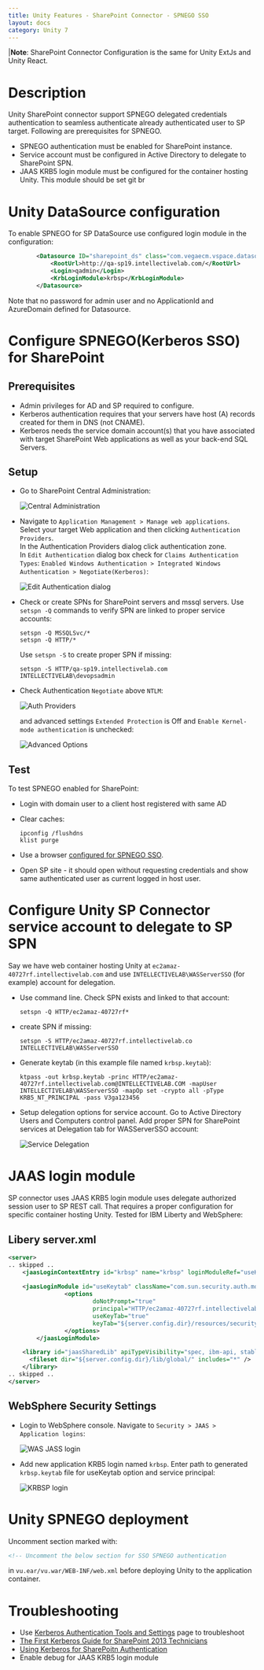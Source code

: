 ```yaml
---
title: Unity Features - SharePoint Connector - SPNEGO SSO
layout: docs
category: Unity 7
---
```

|**Note**: SharePoint Connector Configuration is the same for Unity ExtJs and Unity React.

# Description 
Unity SharePoint connector support SPNEGO delegated credentials authentication to seamless authenticate already authenticated user to SP target.
Following are prerequisites for SPNEGO.    
- SPNEGO authentication must be enabled for SharePoint instance.
- Service account must be configured in Active Directory to delegate to SharePoint SPN. 
- JAAS KRB5 login module must be configured for the container hosting Unity. This module should be set git br

# Unity DataSource configuration
To enable SPNEGO for SP DataSource use configured login module in the configuration:
 
```xml
        <Datasource ID="sharepoint_ds" class="com.vegaecm.vspace.datasources.SharepointDatasource">
            <RootUrl>http://qa-sp19.intellectivelab.com/</RootUrl>
            <Login>qadmin</Login>
            <KrbLoginModule>krbsp</KrbLoginModule>
        </Datasource>
```

Note that no password for admin user and no ApplicationId and AzureDomain defined for Datasource.

# Configure SPNEGO(Kerberos SSO) for SharePoint
## Prerequisites
 - Admin privileges for AD and SP required to configure. 
 - Kerberos authentication requires that your servers have host (A) records created for them in DNS (not CNAME).
 - Kerberos needs the service domain account(s) that you have associated with target SharePoint Web applications as well as your back-end SQL Servers.

## Setup
- Go to SharePoint Central Administration: 

    ![Central Administration](spnego/images/sp_admin.png)
 
- Navigate to `Application Management > Manage web applications`.  
    Select your target Web application and then clicking `Authentication Providers`.  
    In the Authentication Providers dialog click authentication zone.  
    In `Edit Authentication` dialog box check for `Claims Authentication Types`: `Enabled Windows Authentication > Integrated Windows Authentication > Negotiate(Kerberos)`:  
 
    ![Edit Authentication dialog](spnego/images/sp_auth_providers.png)

- Check or create SPNs for SharePoint servers and mssql servers. 
    Use `setspn -Q` commands to verify SPN are linked to proper service accounts:

    ```console
    setspn -Q MSSQLSvc/* 
    setspn -Q HTTP/*
    ```
    Use `setspn -S` to create proper SPN if missing: 
 
    ```console
    setspn -S HTTP/qa-sp19.intellectivelab.com INTELLECTIVELAB\devopsadmin 
    ```

- Check Authentication `Negotiate` above `NTLM`: 

    ![Auth Providers](spnego/images/sp_auth_negotiate_above_ntlm.png)

    and advanced settings `Extended Protection` is Off and  `Enable Kernel-mode authentication` is unchecked: 

    ![Advanced Options](spnego/images/sp_auth_advanced.png)        

## Test
To test SPNEGO enabled for SharePoint:
- Login with domain user to a client host registered with same AD
- Clear caches:

    ```
    ipconfig /flushdns
    klist purge
    ```  
- Use a browser [configured for SPNEGO SSO](https://docs.cloudera.com/documentation/enterprise/latest/topics/cdh_sg_browser_access_kerberos_protected_url.html).
- Open SP site - it should open without requesting credentials and show same authenticated user as current logged in host user.
 
# Configure Unity SP Connector service account to delegate to SP SPN
Say we have web container hosting Unity at `ec2amaz-40727rf.intellectivelab.com` and use `INTELLECTIVELAB\WASServerSSO` (for example) account for delegation.  
- Use command line. Check SPN exists and linked to that account:

    ```console
    setspn -Q HTTP/ec2amaz-40727rf*
    ```

- create SPN if missing:

    ```console
    setspn -S HTTP/ec2amaz-40727rf.intellectivelab.co INTELLECTIVELAB\WASServerSSO
    ```

- Generate keytab (in this example file named `krbsp.keytab`):

    ```console
    ktpass -out krbsp.keytab -princ HTTP/ec2amaz-40727rf.intellectivelab.com@INTELLECTIVELAB.COM -mapUser INTELLECTIVELAB\WASServerSSO -mapOp set -crypto all -pType KRB5_NT_PRINCIPAL -pass V3ga123456
    ```

- Setup delegation options for service account. 
    Go to Active Directory Users and Computers control panel. Add proper SPN for SharePoint services at Delegation tab for WASServerSSO account:

    ![Service Delegation](spnego/images/sp_account_delegation.png)


# JAAS login module

SP connector uses JAAS KRB5 login module uses delegate authorized session user to SP REST call. That requires a proper configuration for specific container hosting Unity. Tested for IBM Liberty and WebSphere:  

## Libery server.xml
```xml
<server>
.. skipped ..
	<jaasLoginContextEntry id="krbsp" name="krbsp" loginModuleRef="useKeytab" />
	
	<jaasLoginModule id="useKeytab" className="com.sun.security.auth.module.Krb5LoginModule" controlFlag="REQUIRED" libraryRef="jaasSharedLib">
                <options 
                        doNotPrompt="true"
                        principal="HTTP/ec2amaz-40727rf.intellectivelab.com@INTELLECTIVELAB.COM"
						useKeyTab="true"
                        keyTab="${server.config.dir}/resources/security/kerberos/krbsp.keytab">
                </options>
        </jaasLoginModule>

    <library id="jaasSharedLib" apiTypeVisibility="spec, ibm-api, stable, api">
      <fileset dir="${server.config.dir}/lib/global/" includes="*" />
    </library>
.. skipped ..
</server>
```
## WebSphere Security Settings
- Login to WebSphere console. Navigate to `Security > JAAS > Application logins`: 

    ![WAS JASS login](spnego/images/sp_was_jaas_logins.png)

- Add new application KRB5 login named `krbsp`. Enter path to generated `krbsp.keytab` file for useKeytab option and service principal:

    ![KRBSP login](spnego/images/sp_was_jaas_krbsp.png)

# Unity SPNEGO deployment
Uncomment section marked with:  

```xml
<!-- Uncomment the below section for SSO SPNEGO authentication 
```
in `vu.ear/vu.war/WEB-INF/web.xml` before deploying Unity to the application container.

# Troubleshooting
- Use [Kerberos Authentication Tools and Settings](https://docs.microsoft.com/en-us/previous-versions/windows/it-pro/windows-server-2003/cc738673(v%3dws.10)) page to troubleshoot
- [The First Kerberos Guide for SharePoint 2013 Technicians](http://blog.blksthl.com/2012/09/26/the-first-kerberos-guide-for-sharepoint-2013-technicians/)
- [Using Kerberos for SharePoitn Authentication](http://technet.microsoft.com/en-us/magazine/ee914605.aspx)  
- Enable debug for JAAS KRB5 login module
    